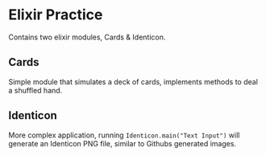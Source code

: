 # Elixir Practice

Contains two elixir modules, Cards & Identicon. 

## Cards

Simple module that simulates a deck of cards, implements methods to deal a shuffled hand.

## Identicon

More complex application, running `Identicon.main("Text Input")` will generate an Identicon PNG file, similar to Githubs generated images.
